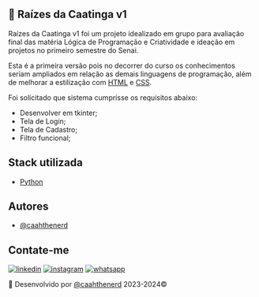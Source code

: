 ## 🌵 Raízes da Caatinga v1

Raízes da Caatinga v1 foi um projeto idealizado em grupo para avaliação final das matéria Lógica de Programação e Criatividade e ideação em projetos no primeiro semestre do Senai.

Esta é a primeira versão pois no decorrer do curso os conhecimentos seriam ampliados em relação as demais linguagens de programação, além de melhorar a estilização com [HTML](https://developer.mozilla.org/pt-BR/docs/Web/HTML) e [CSS](https://developer.mozilla.org/pt-BR/docs/Web/CSS).

Foi solicitado que sistema cumprisse os requisitos abaixo:

- Desenvolver em tkinter;
- Tela de Login;
- Tela de Cadastro;
- Filtro funcional;

  
## Stack utilizada

- [Python](https://docs.python.org/3/)


## Autores

- [@caahthenerd](https://github.com/caahthenerd)


## Contate-me
[![linkedin](https://img.shields.io/badge/linkedin-0A66C2?style=for-the-badge&logo=linkedin&logoColor=white)](https://www.linkedin.com/in/carolaynesantsilva/)
[![instagram](https://img.shields.io/badge/instagram-E4405F?style=for-the-badge&logo=instagram&logoColor=white)](https://www.instagram.com/caahthenerd/)
[![whatsapp](https://img.shields.io/badge/whatsapp-25D366?style=for-the-badge&logo=whatsapp&logoColor=white)](https://wa.me/message/2G6RA73IJWW3H1)


🌟 Desenvolvido por [@caahthenerd](https://github.com/caahthenerd) 2023-2024©
